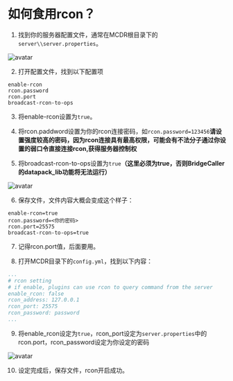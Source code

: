# 如何食用rcon？

1. 找到你的服务器配置文件，通常在MCDR根目录下的`server\\server.properties`。

![avatar](https://gitee.com/gu_zt666/BridgeCaller/raw/master/img/1.png)

2. 打开配置文件，找到以下配置项
```
enable-rcon
rcon.password
rcon.port
broadcast-rcon-to-ops
```

3. 将enable-rcon设置为`true`。

4. 将rcon.paddword设置为你的rcon连接密码，如`rcon.password=123456`**请设置强度较高的密码，因为rcon连接具有最高权限，可能会有不法分子通过你设置的弱口令直接连接rcon,获得服务器控制权**

5. 将broadcast-rcon-to-ops设置为`true`**（这里必须为true，否则BridgeCaller的datapack_lib功能将无法运行）**

![avatar](https://gitee.com/gu_zt666/BridgeCaller/raw/master/img/2.png)

6. 保存文件，文件内容大概会变成这个样子：

```properties
enable-rcon=true
rcon.password=<你的密码>
rcon.port=25575
broadcast-rcon-to-ops=true
```

7. 记得rcon.port值，后面要用。

8. 打开MCDR目录下的`config.yml`，找到以下内容：
```yml
...
# rcon setting
# if enable, plugins can use rcon to query command from the server
enable_rcon: false
rcon_address: 127.0.0.1
rcon_port: 25575
rcon_password: password
...
```

9. 将enable_rcon设定为`true`，rcon_port设定为`server.properties`中的rcon.port，rcon_password设定为你设定的密码

![avatar](https://gitee.com/gu_zt666/BridgeCaller/raw/master/img/3.png)

10. 设定完成后，保存文件，rcon开启成功。